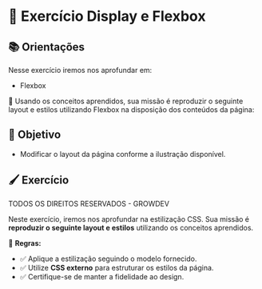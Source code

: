 # 📝 Exercício Display e Flexbox

## 📚 Orientações

Nesse exercício iremos nos aprofundar em:

- Flexbox

📂 Usando os conceitos aprendidos, sua missão é
reproduzir o seguinte layout e estilos utilizando
Flexbox na disposição dos conteúdos da
página:

## 🎯 Objetivo

- Modificar o layout da página conforme a ilustração disponível.

## 🖌️ Exercício

TODOS OS DIREITOS RESERVADOS - GROWDEV

Neste exercício, iremos nos aprofundar na estilização CSS. Sua missão é **reproduzir o seguinte layout e estilos** utilizando os conceitos aprendidos.

📌 **Regras:**

- ✅ Aplique a estilização seguindo o modelo fornecido.
- ✅ Utilize **CSS externo** para estruturar os estilos da página.
- ✅ Certifique-se de manter a fidelidade ao design.
